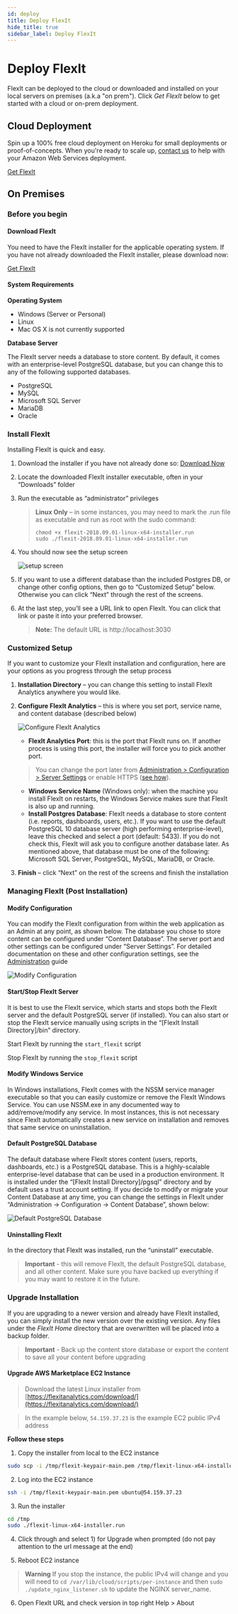 ```yaml
---
id: deploy
title: Deploy FlexIt
hide_title: true
sidebar_label: Deploy FlexIt
---
```


# Deploy FlexIt

FlexIt can be deployed to the cloud or downloaded and installed on your local servers on premises (a.k.a "on prem"). Click *Get FlexIt* below to get started with a cloud or on-prem deployment.

## Cloud Deployment

Spin up a 100% free cloud deployment on Heroku for small deployments or proof-of-concepts. When you're ready to scale up, [contact us](https://flexitanalytics.com/sales/) to help with your Amazon Web Services deployment.

<a class="button button--outline button--primary button--lg" href="https://flexitanalytics.com/download">Get FlexIt</a>

## On Premises

### Before you begin

#### Download FlexIt

You need to have the FlexIt installer for the applicable operating system. If you have not already downloaded the FlexIt installer, please download now:

<a class="button button--outline button--primary button--lg" href="https://flexitanalytics.com/download">Get FlexIt</a>

#### System Requirements

**Operating System**
*   Windows (Server or Personal)
*   Linux
*   Mac OS X is not currently supported

**Database Server**

The FlexIt server needs a database to store content. By default, it comes with an enterprise-level PostgreSQL database, but you can change this to any of the following supported databases.
*   PostgreSQL
*   MySQL
*   Microsoft SQL Server
*   MariaDB
*   Oracle

### Install FlexIt

Installing FlexIt is quick and easy.

1.  Download the installer if you have not already done so: [Download Now](https://flexitanalytics.com/download/)
2.  Locate the downloaded FlexIt installer executable, often in your “Downloads” folder
3.  Run the executable as “administrator” privileges
    > **Linux Only** – in some instances, you may need to mark the .run file as executable and run as root with the sudo command:
    > ```
    > chmod +x flexit-2018.09.01-linux-x64-installer.run
    > sudo ./flexit-2018.09.01-linux-x64-installer.run
    > ```

4.  You should now see the setup screen

    ![setup screen](/img/deploy/setup1.jpg)

5.  If you want to use a different database than the included Postgres DB, or change other config options, then go to “Customized Setup” below. Otherwise you can click “Next” through the rest of the screens.
6.  At the last step, you’ll see a URL link to open FlexIt. You can click that link or paste it into your preferred browser.
    > **Note:** The default URL is http://localhost:3030
    
### Customized Setup

If you want to customize your FlexIt installation and configuration, here are your options as you progress through the setup process

1.  **Installation Directory** – you can change this setting to install FlexIt Analytics anywhere you would like.
2.  **Configure FlexIt Analytics** – this is where you set port, service name, and content database (described below)

    ![Configure FlexIt Analytics](/img/deploy/setup_configure.jpg)

    *   **FlexIt Analytics Port**: this is the port that FlexIt runs on. If another process is using this port, the installer will force you to pick another port.
    > You can change the port later from [Administration > Configuration > Server Settings](administration.md#server-settings) or enable HTTPS ([see how](administration.md#https)).
    *   **Windows Service Name** (Windows only): when the machine you install FlexIt on restarts, the Windows Service makes sure that FlexIt is also up and running.
    *   **Install Postgres Database**: FlexIt needs a database to store content (i.e. reports, dashboards, users, etc.). If you want to use the default PostgreSQL 10 database server (high performing enterprise-level), leave this checked and select a port (default: 5433). If you do not check this, FlexIt will ask you to configure another database later. As mentioned above, that database must be one of the following: Microsoft SQL Server, PostgreSQL, MySQL, MariaDB, or Oracle.

3.  **Finish** – click “Next” on the rest of the screens and finish the installation

### Managing FlexIt (Post Installation)

#### Modify Configuration

You can modify the FlexIt configuration from within the web application as an Admin at any point, as shown below. The database you chose to store content can be configured under “Content Database”. The server port and other settings can be configured under “Server Settings”. For detailed documentation on these and other configuration settings, see the [Administration](administration.md) guide

![Modify Configuration](/img/admin/configuration.png)


#### Start/Stop FlexIt Server

It is best to use the FlexIt service, which starts and stops both the FlexIt server and the default PostgreSQL server (if installed). You can also start or stop the FlexIt service manually using scripts in the “[FlexIt Install Directory]/bin” directory.

Start FlexIt by running the `start_flexit` script

Stop FlexIt by running the `stop_flexit` script

#### Modify Windows Service

In Windows installations, FlexIt comes with the NSSM service manager executable so that you can easily customize or remove the FlexIt Windows Service. You can use NSSM.exe in any documented way to add/remove/modify any service. In most instances, this is not necessary since FlexIt automatically creates a new service on installation and removes that same service on uninstallation.

#### Default PostgreSQL Database

The default database where FlexIt stores content (users, reports, dashboards, etc.) is a PostgreSQL database. This is a highly-scalable enterprise-level database that can be used in a production environment. It is installed under the “[FlexIt Install Directory]/pgsql” directory and by default uses a trust account setting. If you decide to modify or migrate your Content Database at any time, you can change the settings in FlexIt under “Administration -> Configuration -> Content Database”, shown below:

![Default PostgreSQL Database](/img/deploy/content_db.png)

#### Uninstalling FlexIt

In the directory that FlexIt was installed, run the “uninstall” executable.

> **Important** - this will remove FlexIt, the default PostgreSQL database, and all other content. Make sure you have backed up everything if you may want to restore it in the future.

### Upgrade Installation

If you are upgrading to a newer version and already have FlexIt installed, you can simply install the new version over the existing version. Any files under the *FlexIt Home* directory that are overwritten will be placed into a backup folder.

> **Important** - Back up the content store database or export the content to save all your content before upgrading

#### Upgrade AWS Marketplace EC2 Instance

> Download the latest Linux installer from [https://flexitanalytics.com/download/](https://flexitanalytics.com/download/)

> In the example below, `54.159.37.23` is the example EC2 public IPv4 address

**Follow these steps**

1. Copy the installer from local to the EC2 instance

```bash
sudo scp -i /tmp/flexit-keypair-main.pem /tmp/flexit-linux-x64-installer.run ubuntu@54.159.37.23:/tmp
```

2. Log into the EC2 instance

```bash
ssh -i /tmp/flexit-keypair-main.pem ubuntu@54.159.37.23
```

3. Run the installer

```bash
cd /tmp
sudo ./flexit-linux-x64-installer.run
```

4. Click through and select 1) for Upgrade when prompted (do not pay attention to the url message at the end)

5. Reboot EC2 instance

> **Warning** If you stop the instance, the public IPv4 will change and you will need to `cd /var/lib/cloud/scripts/per-instance` and then `sudo ./update_nginx_listener.sh` to update the NGINX server_name.

6. Open FlexIt URL and check version in top right Help > About
